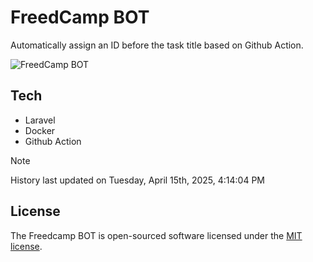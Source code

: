 # FreedCamp BOT

Automatically assign an ID before the task title based on Github Action.

![FreedCamp BOT](https://repository-images.githubusercontent.com/737932867/7d34798b-2680-471c-b089-a78a718d3d6a)

## Tech

- Laravel
- Docker
- Github Action

> [!NOTE]  
> History last updated on Tuesday, April 15th, 2025, 4:14:04 PM

## License

The Freedcamp BOT is open-sourced software licensed under the [MIT license](https://opensource.org/licenses/MIT).
